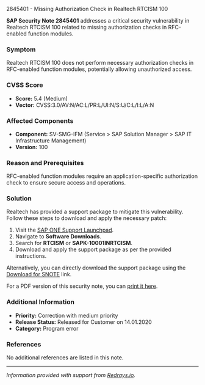 2845401 - Missing Authorization Check in Realtech RTCISM 100

**SAP Security Note 2845401** addresses a critical security vulnerability in Realtech RTCISM 100 related to missing authorization checks in RFC-enabled function modules.

### Symptom
Realtech RTCISM 100 does not perform necessary authorization checks in RFC-enabled function modules, potentially allowing unauthorized access.

### CVSS Score
- **Score:** 5.4 (Medium)
- **Vector:** CVSS:3.0/AV:N/AC:L/PR:L/UI:N/S:U/C:L/I:L/A:N

### Affected Components
- **Component:** SV-SMG-IFM (Service > SAP Solution Manager > SAP IT Infrastructure Management)
- **Version:** 100

### Reason and Prerequisites
RFC-enabled function modules require an application-specific authorization check to ensure secure access and operations.

### Solution
Realtech has provided a support package to mitigate this vulnerability. Follow these steps to download and apply the necessary patch:

1. Visit the [SAP ONE Support Launchpad](https://me.sap.com/).
2. Navigate to **Software Downloads**.
3. Search for **RTCISM** or **SAPK-10001INRTCISM**.
4. Download and apply the support package as per the provided instructions.

Alternatively, you can directly download the support package using the [Download for SNOTE](https://notesdownloads.sap.com/note/0040000000044242020) link.

For a PDF version of this security note, you can [print it here](https://userapps.support.sap.com/sap/support/sfm/notes/print/0002845401?language=en-US&token=15BBD9B112902E351C3D30398BA8AA76).

### Additional Information
- **Priority:** Correction with medium priority
- **Release Status:** Released for Customer on 14.01.2020
- **Category:** Program error

### References
No additional references are listed in this note.

---

*Information provided with support from [Redrays.io](https://redrays.io).*